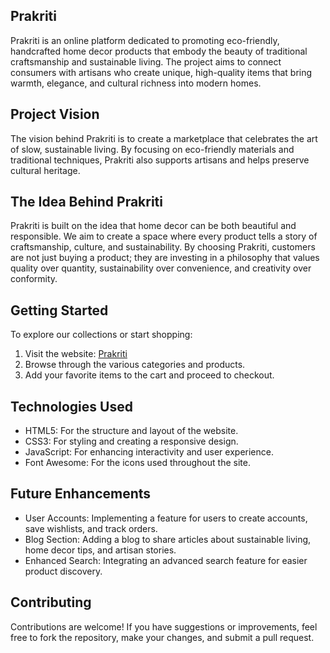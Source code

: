 ## Prakriti

Prakriti is an online platform dedicated to promoting eco-friendly, handcrafted home decor products that embody the beauty of traditional craftsmanship and sustainable living. The project aims to connect consumers with artisans who create unique, high-quality items that bring warmth, elegance, and cultural richness into modern homes.

## Project Vision

The vision behind Prakriti is to create a marketplace that celebrates the art of slow, sustainable living. By focusing on eco-friendly materials and traditional techniques, Prakriti also supports artisans and helps preserve cultural heritage.

## The Idea Behind Prakriti

Prakriti is built on the idea that home decor can be both beautiful and responsible. We aim to create a space where every product tells a story of craftsmanship, culture, and sustainability. By choosing Prakriti, customers are not just buying a product; they are investing in a philosophy that values quality over quantity, sustainability over convenience, and creativity over conformity.

## Getting Started

To explore our collections or start shopping:

1. Visit the website: [Prakriti](https://suryadash0967.github.io/prakriti-home/)
2. Browse through the various categories and products.
3. Add your favorite items to the cart and proceed to checkout.

## Technologies Used

- HTML5: For the structure and layout of the website.
- CSS3: For styling and creating a responsive design.
- JavaScript: For enhancing interactivity and user experience.
- Font Awesome: For the icons used throughout the site.

## Future Enhancements

- User Accounts: Implementing a feature for users to create accounts, save wishlists, and track orders.
- Blog Section: Adding a blog to share articles about sustainable living, home decor tips, and artisan stories.
- Enhanced Search: Integrating an advanced search feature for easier product discovery.

## Contributing

Contributions are welcome! If you have suggestions or improvements, feel free to fork the repository, make your changes, and submit a pull request.
